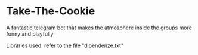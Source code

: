 # Take-The-Cookie
A fantastic telegram bot that makes the atmosphere inside the groups more funny and playfully


Libraries used: refer to the file "dipendenze.txt"
